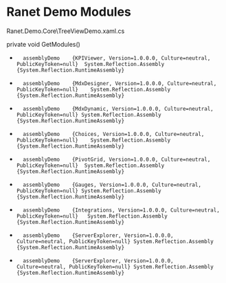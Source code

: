 # Ranet Demo Modules

Ranet.Demo.Core\TreeViewDemo.xaml.cs

private void GetModules()

+		assemblyDemo	{KPIViewer, Version=1.0.0.0, Culture=neutral, PublicKeyToken=null}	System.Reflection.Assembly {System.Reflection.RuntimeAssembly}
+		assemblyDemo	{MdxDesigner, Version=1.0.0.0, Culture=neutral, PublicKeyToken=null}	System.Reflection.Assembly {System.Reflection.RuntimeAssembly}
+		assemblyDemo	{MdxDynamic, Version=1.0.0.0, Culture=neutral, PublicKeyToken=null}	System.Reflection.Assembly {System.Reflection.RuntimeAssembly}
+		assemblyDemo	{Choices, Version=1.0.0.0, Culture=neutral, PublicKeyToken=null}	System.Reflection.Assembly {System.Reflection.RuntimeAssembly}
+		assemblyDemo	{PivotGrid, Version=1.0.0.0, Culture=neutral, PublicKeyToken=null}	System.Reflection.Assembly {System.Reflection.RuntimeAssembly}
+		assemblyDemo	{Gauges, Version=1.0.0.0, Culture=neutral, PublicKeyToken=null}	System.Reflection.Assembly {System.Reflection.RuntimeAssembly}
+		assemblyDemo	{Integrations, Version=1.0.0.0, Culture=neutral, PublicKeyToken=null}	System.Reflection.Assembly {System.Reflection.RuntimeAssembly}
+		assemblyDemo	{ServerExplorer, Version=1.0.0.0, Culture=neutral, PublicKeyToken=null}	System.Reflection.Assembly {System.Reflection.RuntimeAssembly}
+		assemblyDemo	{ServerExplorer, Version=1.0.0.0, Culture=neutral, PublicKeyToken=null}	System.Reflection.Assembly {System.Reflection.RuntimeAssembly}

